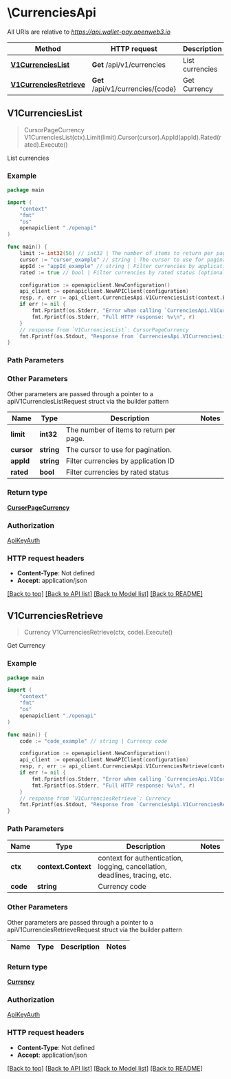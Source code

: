 # \CurrenciesApi

All URIs are relative to *https://api.wallet-pay.openweb3.io*

Method | HTTP request | Description
------------- | ------------- | -------------
[**V1CurrenciesList**](CurrenciesApi.md#V1CurrenciesList) | **Get** /api/v1/currencies | List currencies
[**V1CurrenciesRetrieve**](CurrenciesApi.md#V1CurrenciesRetrieve) | **Get** /api/v1/currencies/{code} | Get Currency



## V1CurrenciesList

> CursorPageCurrency V1CurrenciesList(ctx).Limit(limit).Cursor(cursor).AppId(appId).Rated(rated).Execute()

List currencies



### Example

```go
package main

import (
    "context"
    "fmt"
    "os"
    openapiclient "./openapi"
)

func main() {
    limit := int32(56) // int32 | The number of items to return per page.
    cursor := "cursor_example" // string | The cursor to use for pagination. (optional)
    appId := "appId_example" // string | Filter currencies by application ID (optional)
    rated := true // bool | Filter currencies by rated status (optional)

    configuration := openapiclient.NewConfiguration()
    api_client := openapiclient.NewAPIClient(configuration)
    resp, r, err := api_client.CurrenciesApi.V1CurrenciesList(context.Background()).Limit(limit).Cursor(cursor).AppId(appId).Rated(rated).Execute()
    if err != nil {
        fmt.Fprintf(os.Stderr, "Error when calling `CurrenciesApi.V1CurrenciesList``: %v\n", err)
        fmt.Fprintf(os.Stderr, "Full HTTP response: %v\n", r)
    }
    // response from `V1CurrenciesList`: CursorPageCurrency
    fmt.Fprintf(os.Stdout, "Response from `CurrenciesApi.V1CurrenciesList`: %v\n", resp)
}
```

### Path Parameters



### Other Parameters

Other parameters are passed through a pointer to a apiV1CurrenciesListRequest struct via the builder pattern


Name | Type | Description  | Notes
------------- | ------------- | ------------- | -------------
 **limit** | **int32** | The number of items to return per page. | 
 **cursor** | **string** | The cursor to use for pagination. | 
 **appId** | **string** | Filter currencies by application ID | 
 **rated** | **bool** | Filter currencies by rated status | 

### Return type

[**CursorPageCurrency**](CursorPageCurrency.md)

### Authorization

[ApiKeyAuth](../README.md#ApiKeyAuth)

### HTTP request headers

- **Content-Type**: Not defined
- **Accept**: application/json

[[Back to top]](#) [[Back to API list]](../README.md#documentation-for-api-endpoints)
[[Back to Model list]](../README.md#documentation-for-models)
[[Back to README]](../README.md)


## V1CurrenciesRetrieve

> Currency V1CurrenciesRetrieve(ctx, code).Execute()

Get Currency



### Example

```go
package main

import (
    "context"
    "fmt"
    "os"
    openapiclient "./openapi"
)

func main() {
    code := "code_example" // string | Currency code

    configuration := openapiclient.NewConfiguration()
    api_client := openapiclient.NewAPIClient(configuration)
    resp, r, err := api_client.CurrenciesApi.V1CurrenciesRetrieve(context.Background(), code).Execute()
    if err != nil {
        fmt.Fprintf(os.Stderr, "Error when calling `CurrenciesApi.V1CurrenciesRetrieve``: %v\n", err)
        fmt.Fprintf(os.Stderr, "Full HTTP response: %v\n", r)
    }
    // response from `V1CurrenciesRetrieve`: Currency
    fmt.Fprintf(os.Stdout, "Response from `CurrenciesApi.V1CurrenciesRetrieve`: %v\n", resp)
}
```

### Path Parameters


Name | Type | Description  | Notes
------------- | ------------- | ------------- | -------------
**ctx** | **context.Context** | context for authentication, logging, cancellation, deadlines, tracing, etc.
**code** | **string** | Currency code | 

### Other Parameters

Other parameters are passed through a pointer to a apiV1CurrenciesRetrieveRequest struct via the builder pattern


Name | Type | Description  | Notes
------------- | ------------- | ------------- | -------------


### Return type

[**Currency**](Currency.md)

### Authorization

[ApiKeyAuth](../README.md#ApiKeyAuth)

### HTTP request headers

- **Content-Type**: Not defined
- **Accept**: application/json

[[Back to top]](#) [[Back to API list]](../README.md#documentation-for-api-endpoints)
[[Back to Model list]](../README.md#documentation-for-models)
[[Back to README]](../README.md)

